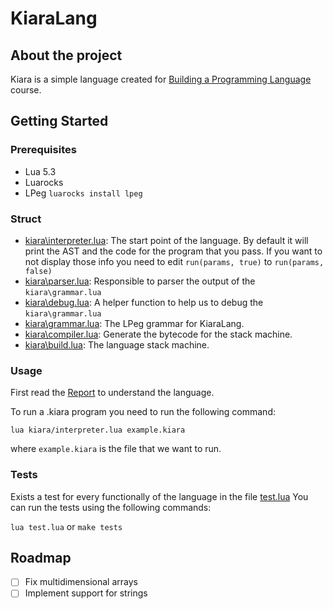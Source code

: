 # KiaraLang

## About the project

Kiara is a simple language created for [Building a Programming Language](https://classpert.com/classpertx/courses/building-a-programming-language/cohort) course.


## Getting Started

### Prerequisites
 - Lua 5.3
 - Luarocks
 - LPeg `luarocks install lpeg`

### Struct
- [kiara\interpreter.lua](kiara\interpreter.lua): The start point of the language. By default it will print the AST and the code for the program that you pass. If you want to not display those info you need to edit `run(params, true)` to `run(params, false)`
- [kiara\parser.lua](kiara\parser.lua): Responsible to parser the output of the `kiara\grammar.lua`
- [kiara\debug.lua](kiara\debug.lua): A helper function to help us to debug the `kiara\grammar.lua`
- [kiara\grammar.lua](kiara\grammar.lua): The LPeg  grammar for KiaraLang.
- [kiara\compiler.lua](kiara\compiler.lua): Generate the bytecode for the stack machine.
- [kiara\build.lua](kiara\build.lua): The language stack machine.


### Usage

First read the [Report](report.md) to understand the language.

To run a .kiara program you need to run the following command:

`lua kiara/interpreter.lua example.kiara`

where `example.kiara` is the file that we want to run.

### Tests
Exists a test for every functionally of the language in the file [test.lua](test.lua)
You can run the tests using the following commands:

`lua test.lua` or `make tests`

## Roadmap
- [ ] Fix multidimensional arrays
- [ ] Implement support for strings